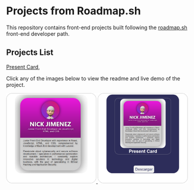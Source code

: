 # Projects from Roadmap.sh

This repository contains front-end projects built following the [roadmap.sh](https://roadmap.sh/) front-end developer path.

## Projects List  

[Present Card](projects/py_dalto_present%20card/), 


Click any of the images below to view the readme and live demo of the project.

<p align="left">
  <a href='/projects/py_dalto_present card/'>
    <img width="48%" src="assets/resources/py_dalto_present card.png" alt="present card" />
  </a>
  <a href='/projects/py_nidev_present card generator/'>
    <img width="48%" src="assets/resources/py_nidev_present card generator.png" alt="card generator" />
  </a>
</p>